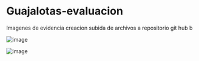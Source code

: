 # Guajalotas-evaluacion
Imagenes de evidencia creacion subida de archivos a repositorio git hub b

![image](https://github.com/JuanMaChicharra/Guajalotas-evaluacion/assets/127440678/862fa068-93ef-45cd-9f67-690c508f3fb2)


![image](https://github.com/JuanMaChicharra/Guajalotas-evaluacion/assets/127440678/e9fbe5cd-ecc9-4487-be54-4ab603a44fac)
